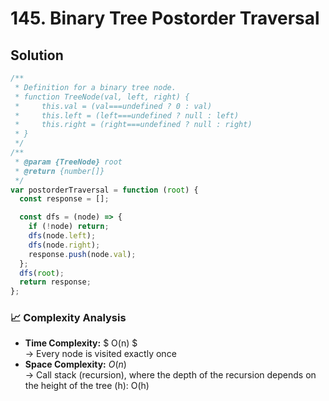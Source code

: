 # 145. Binary Tree Postorder Traversal

## Solution

```javascript
/**
 * Definition for a binary tree node.
 * function TreeNode(val, left, right) {
 *     this.val = (val===undefined ? 0 : val)
 *     this.left = (left===undefined ? null : left)
 *     this.right = (right===undefined ? null : right)
 * }
 */
/**
 * @param {TreeNode} root
 * @return {number[]}
 */
var postorderTraversal = function (root) {
  const response = [];

  const dfs = (node) => {
    if (!node) return;
    dfs(node.left);
    dfs(node.right);
    response.push(node.val);
  };
  dfs(root);
  return response;
};
```

### 📈 Complexity Analysis

- **Time Complexity:** $ O(n) $ <br>
  → Every node is visited exactly once
  <br>
- **Space Complexity:** $O(n)$ <br>
  → Call stack (recursion), where the depth of the recursion depends on the height of the tree (h): O(h)
